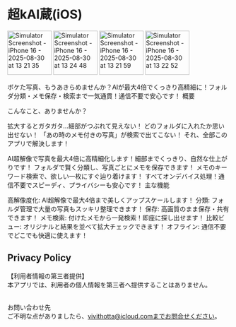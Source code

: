 # 超kAI蔵(iOS)
<img width="100"  alt="Simulator Screenshot - iPhone 16 - 2025-08-30 at 13 21 35" src="https://github.com/user-attachments/assets/bdddfa52-c4ca-4f36-b575-30e19f80a754" />
<img width="100" alt="Simulator Screenshot - iPhone 16 - 2025-08-30 at 13 24 48" src="https://github.com/user-attachments/assets/a41e60fe-0421-432f-b9f5-40189bc8f19e" />
<img width="100" alt="Simulator Screenshot - iPhone 16 - 2025-08-30 at 13 21 59" src="https://github.com/user-attachments/assets/630df8ff-8eb0-4d7b-877f-5589f48028ec" />
<img width="100" alt="Simulator Screenshot - iPhone 16 - 2025-08-30 at 13 22 52" src="https://github.com/user-attachments/assets/6cb9e529-6837-4709-aab8-6b02e766eaa7" />


ボケた写真、もうあきらめませんか？AIが最大4倍でくっきり高精細に！フォルダ分類・メモ保存・検索まで一気通貫！通信不要で安心です！
概要

こんなこと、ありませんか？

拡大するとガタガタ…細部がつぶれて見えない！
どのフォルダに入れたか思い出せない！
「あの時のメモ付きの写真」が検索で出てこない！
それ、全部このアプリで解決します！

AI超解像で写真を最大4倍に高精細化します！細部までくっきり、自然な仕上がりです！
フォルダで賢く分類し、写真ごとにメモを保存できます！
メモのキーワード検索で、欲しい一枚にすぐ辿り着けます！
すべてオンデバイス処理！通信不要でスピーディ、プライバシーも安心です！
主な機能

高解像度化: AI超解像で最大4倍まで美しくアップスケールします！
分類: フォルダ管理で大量の写真もスッキリ整理できます！
保存: 高画質のまま保存・共有できます！
メモ検索: 付けたメモから一発検索！即座に探し出せます！
比較ビュー: オリジナルと結果を並べて拡大チェックできます！
オフライン: 通信不要でどこでも快適に使えます！

## Privacy Policy

【利用者情報の第三者提供】  
本アプリでは、利用者の個人情報を第三者へ提供することはありません。<br><br>

お問い合わせ先  
ご不明な点がありましたら、vivithotta@icloud.comまでお問合せください。<br><br>
